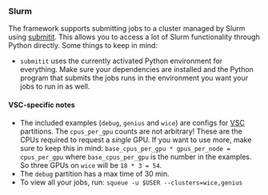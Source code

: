 ### Slurm
The framework supports submitting jobs to a cluster managed by Slurm using [submitit](https://github.com/facebookincubator/submitit).
This allows you to access a lot of Slurm functionality through Python directly.
Some things to keep in mind:

- `submitit` uses the currently activated Python environment for everything. Make sure your dependencies are installed and the Python program that submits the jobs runs in the environment you want your jobs to run in as well.

#### VSC-specific notes
- The included examples (`debug`, `genius` and `wice`) are configs for [VSC](https://docs.vscentrum.be/index.html) partitions. The `cpus_per_gpu` counts are not arbitrary! These are the CPUs required to request a *single* GPU. If you want to use more, make sure to keep this in mind: `base_cpus_per_gpu * gpus_per_node = cpus_per_gpu` where `base_cpus_per_gpu` is the number in the examples. So three GPUs on `wice` will be `18 * 3 = 54`.
- The `debug` partition has a max time of 30 min.
- To view all your jobs, run: `squeue -u $USER --clusters=wice,genius`
